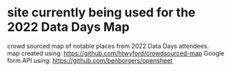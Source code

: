 

# site currently being used for the 2022 Data Days Map

crowd sourced map of notable places from 2022 Data Days attendees.  
map created using: https://github.com/htwyford/crowdsourced-map Google form API using: https://github.com/benborgers/opensheet
